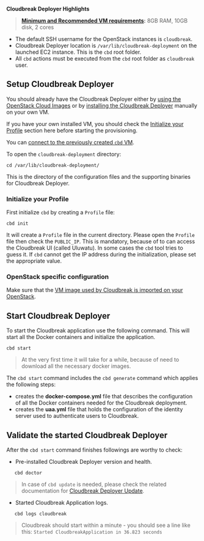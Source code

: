 **Cloudbreak Deployer Highlights**

> **[Minimum and Recommended VM requirements](onprem.md#minimum-and-recommended-system-requirements):** 8GB RAM, 10GB disk, 2 cores

  * The default SSH username for the OpenStack instances is `cloudbreak`.
  * Cloudbreak Deployer location is `/var/lib/cloudbreak-deployment` on the launched EC2 instance. This is the
  `cbd` root folder.
  * All `cbd` actions must be executed from the `cbd` root folder as `cloudbreak` user.

## Setup Cloudbreak Deployer

You should already have the Cloudbreak Deployer either by [using the OpenStack Cloud Images](openstack.md) or by
[installing the Cloudbreak Deployer](onprem.md) manually on your own VM.

If you have your own installed VM, you should check the [Initialize your Profile](openstack.md#initialize-your-profile)
section here before starting the provisioning.

You can [connect to the previously created `cbd` VM](http://docs.openstack.org/user-guide/dashboard_launch_instances.html#connect-to-your-instance-by-using-ssh).

To open the `cloudbreak-deployment` directory:

```
cd /var/lib/cloudbreak-deployment/
```
This is the directory of the configuration files and the supporting binaries for Cloudbreak Deployer.

### Initialize your Profile

First initialize `cbd` by creating a `Profile` file:

```
cbd init
```
It will create a `Profile` file in the current directory. Please open the `Profile` file then check the `PUBLIC_IP`.
This is mandatory, because of to can access the Cloudbreak UI (called Uluwatu). In some cases the `cbd` tool tries to
guess it. If `cbd` cannot get the IP address during the initialization, please set the appropriate value.

### OpenStack specific configuration

Make sure that the [VM image used by Cloudbreak is imported on your OpenStack](openstack.md#cloudbreak-import).

## Start Cloudbreak Deployer

To start the Cloudbreak application use the following command.
This will start all the Docker containers and initialize the application.

```
cbd start
```

>At the very first time it will take for a while, because of need to download all the necessary docker images.

The `cbd start` command includes the `cbd generate` command which applies the following steps:

- creates the **docker-compose.yml** file that describes the configuration of all the Docker containers needed for the Cloudbreak deployment.
- creates the **uaa.yml** file that holds the configuration of the identity server used to authenticate users to Cloudbreak.

## Validate the started Cloudbreak Deployer

After the `cbd start` command finishes followings are worthy to check:

- Pre-installed Cloudbreak Deployer version and health.
```
   cbd doctor
```
>In case of `cbd update` is needed, please check the related documentation for [Cloudbreak Deployer Update](operations.md#update-cloudbreak-deployer).

- Started Cloudbreak Application logs.
```
   cbd logs cloudbreak
```
>Cloudbreak should start within a minute - you should see a line like this: `Started CloudbreakApplication in 36.823 seconds`
